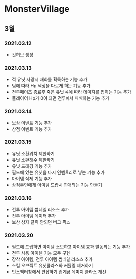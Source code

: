 # MonsterVillage
## 3월
### 2021.03.12
- 깃허브 생성

### 2021.03.13
- 적 유닛 사망시 재화를 획득하는 기능 추가
- 팀에 따라 Hp 색상을 다르게 하는 기능 추가
- 전투페이즈 종료후 죽은 유닛 수에 따라 데미지를 입히는 기능 추가
- 플레이어 Hp가 0이 되면 전투에서 패배하는 기능 추가

### 2021.03.14
- 보상 이벤트 기능 추가
- 상점 이벤트 기능 추가

### 2021.03.15
- 유닛 소환위치 제한하기
- 유닛 소환갯수 제한하기
- 유닛 드래깅 기능 추가
- 필드에 있는 유닛을 다시 인벤토리로 넣는 기능 추가
- 아이템 삭제 기능 추가
- 상점주인에게 아이템 드랍시 판매되는 기능 만들기

### 2021.03.16
- 전투 아이템 썸네일 리소스 추가
- 전투 아이템 데이터 추가
- 보상 상자 클릭 안되던 버그 픽스

### 2021.03.20
- 필드에 드랍하면 아이템 소모하고 아이템 효과 발동되는 기능 추가
- 전투 사용 아이템 기능 모두 구현
- 장착 아이템, 전투 아이템 썸네일 리소스 추가
- 스킬 오브젝트 유닛클라스와 커플링 제거하기
- 인스펙터창에서 편집하기 쉽게끔 데미지 클라스 개선


